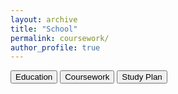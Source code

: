 ```yaml
---
layout: archive
title: "School"
permalink: coursework/
author_profile: true
---
```


<button onclick="showContent('../docs/nus.md')">Education</button>
<button onclick="showContent('../docs/coursework.md')">Coursework</button>
<button onclick="showContent('../docs/studyplan.md')">Study Plan</button>

<div id="content"></div>

<script src="https://cdn.jsdelivr.net/npm/marked/marked.min.js"></script>
<script>
    function showContent(file) {
        fetch(file)
            .then(response => response.text())
            .then(text => {
                document.getElementById('content').innerHTML = marked.parse(text);
            })
            .catch(error => console.error('Error fetching the markdown file:', error));
    }
</script>


